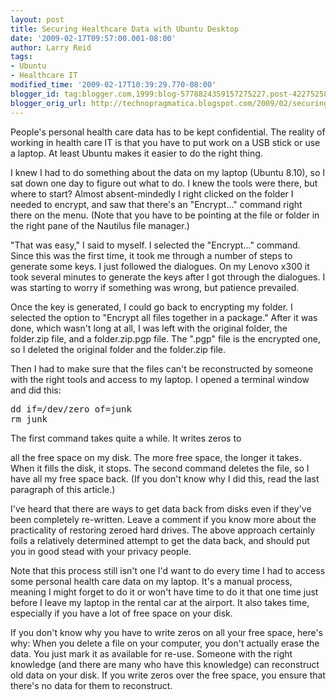 ```yaml
---
layout: post
title: Securing Healthcare Data with Ubuntu Desktop
date: '2009-02-17T09:57:00.001-08:00'
author: Larry Reid
tags:
- Ubuntu
- Healthcare IT
modified_time: '2009-02-17T10:39:29.770-08:00'
blogger_id: tag:blogger.com,1999:blog-5778824359157275227.post-4227525874217176251
blogger_orig_url: http://technopragmatica.blogspot.com/2009/02/securing-healthcare-data-with-ubuntu.html
---
```


People's personal health care data has to be kept confidential. The
reality of working in health care IT is that you have to put work on a
USB stick or use a laptop. At least Ubuntu makes it easier to do the
right thing.  
  
I knew I had to do something about the data on my laptop (Ubuntu 8.10),
so I sat down one day to figure out what to do. I knew the tools were
there, but where to start? Almost absent-mindedly I right clicked on the
folder I needed to encrypt, and saw that there's an "Encrypt..." command
right there on the menu. (Note that you have to be pointing at the file
or folder in the right pane of the Nautilus file manager.)  
  
"That was easy," I said to myself. I selected the "Encrypt..." command.
Since this was the first time, it took me through a number of steps to
generate some keys. I just followed the dialogues. On my Lenovo x300 it
took several minutes to generate the keys after I got through the
dialogues. I was starting to worry if something was wrong, but patience
prevailed.  
  
Once the key is generated, I could go back to encrypting my folder. I
selected the option to "Encrypt all files together in a package." After
it was done, which wasn't long at all, I was left with the original
folder, the folder.zip file, and a folder.zip.pgp file. The ".pgp" file
is the encrypted one, so I deleted the original folder and the
folder.zip file.  
  
Then I had to make sure that the files can't be reconstructed by someone
with the right tools and access to my laptop. I opened a terminal window
and did this:  
<pre>dd if=/dev/zero of=junk  
rm junk</pre>The first command takes quite a while. It writes zeros to
all the free space on my disk. The more free space, the longer it takes.
When it fills the disk, it stops. The second command deletes the file,
so I have all my free space back. (If you don't know why I did this,
read the last paragraph of this article.)  
  
I've heard that there are ways to get data back from disks even if
they've been completely re-written. Leave a comment if you know more
about the practicality of restoring zeroed hard drives. The above
approach certainly foils a relatively determined attempt to get the data
back, and should put you in good stead with your privacy people.  
  
Note that this process still isn't one I'd want to do every time I had
to access some personal health care data on my laptop. It's a manual
process, meaning I might forget to do it or won't have time to do it
that one time just before I leave my laptop in the rental car at the
airport. It also takes time, especially if you have a lot of free space
on your disk.  
  
If you don't know why you have to write zeros on all your free space,
here's why: When you delete a file on your computer, you don't actually
erase the data. You just mark it as available for re-use. Someone with
the right knowledge (and there are many who have this knowledge) can
reconstruct old data on your disk. If you write zeros over the free
space, you ensure that there's no data for them to reconstruct.

